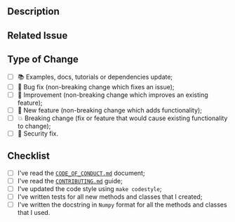 ## Description

<!-- Add a more detailed description of the changes if needed. -->

## Related Issue

<!-- If your PR refers to a related issue, link it here. -->

## Type of Change

<!-- Mark with an `x` all the checkboxes that apply (like `[x]`) -->

- [ ] 📚 Examples, docs, tutorials or dependencies update;
- [ ] 🔧 Bug fix (non-breaking change which fixes an issue);
- [ ] 🥂 Improvement (non-breaking change which improves an existing feature);
- [ ] 🚀 New feature (non-breaking change which adds functionality);
- [ ] 💥 Breaking change (fix or feature that would cause existing functionality to change);
- [ ] 🔐 Security fix.

## Checklist

<!-- Mark with an `x` all the checkboxes that apply (like `[x]`) -->

- [ ] I've read the [`CODE_OF_CONDUCT.md`][1] document;
- [ ] I've read the [`CONTRIBUTING.md`][2] guide;
- [ ] I've updated the code style using `make codestyle`;
- [ ] I've written tests for all new methods and classes that I created;
- [ ] I've written the docstring in `Numpy` format for all the methods and classes that I used.

[1]: https://gitlab.com/manoelpqueiroz/galactipy/-/blob/master/CODE_OF_CONDUCT.md
[2]: https://gitlab.com/manoelpqueiroz/galactipy/-/blob/master/CONTRIBUTING.md
